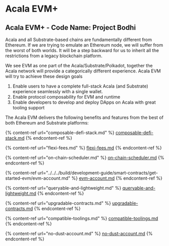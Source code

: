 # Acala EVM+

## Acala EVM+ - Code Name: Project Bodhi

Acala and all Substrate-based chains are fundamentally different from Ethereum. If we are trying to emulate an Ethereum node, we will suffer from the worst of both worlds. It will be a step backward for us to inherit all the restrictions from a legacy blockchain platform.

We see EVM as one part of the Acala/Substrate/Polkadot, together the Acala network will provide a categorically different experience. Acala EVM will try to achieve these design goals

1. Enable users to have a complete full-stack Acala (and Substrate) experience seamlessly with a single wallet.
2. Enable protocol composability for EVM and runtime
3. Enable developers to develop and deploy DApps on Acala with great tooling support

The Acala EVM delivers the following benefits and features from the best of both Ethereum and Substrate platforms:

{% content-ref url="composable-defi-stack.md" %}
[composable-defi-stack.md](composable-defi-stack.md)
{% endcontent-ref %}

{% content-ref url="flexi-fees.md" %}
[flexi-fees.md](flexi-fees.md)
{% endcontent-ref %}

{% content-ref url="on-chain-scheduler.md" %}
[on-chain-scheduler.md](on-chain-scheduler.md)
{% endcontent-ref %}

{% content-ref url="../../../build/development-guide/smart-contracts/get-started-evm/evm-account.md" %}
[evm-account.md](../../../build/development-guide/smart-contracts/get-started-evm/evm-account.md)
{% endcontent-ref %}

{% content-ref url="queryable-and-lightweight.md" %}
[queryable-and-lightweight.md](queryable-and-lightweight.md)
{% endcontent-ref %}

{% content-ref url="upgradable-contracts.md" %}
[upgradable-contracts.md](upgradable-contracts.md)
{% endcontent-ref %}

{% content-ref url="compatible-toolings.md" %}
[compatible-toolings.md](compatible-toolings.md)
{% endcontent-ref %}

{% content-ref url="no-dust-account.md" %}
[no-dust-account.md](no-dust-account.md)
{% endcontent-ref %}
